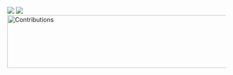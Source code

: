 ![](https://github-readme-stats.vercel.app/api?username=Mxtthieu&show_icons=true&theme=midnight-purple&line_height=27)
![](https://github-readme-stats.vercel.app/api/top-langs/?username=Mxtthieu&theme=midnight-purple&langs_count=3&hide=css,html,CMake,Makefile)
<img src="https://raw.githubusercontent.com/nilfalse/nilfalse/master/contributions.gif" alt="Contributions" width="794px" height="123px" />


